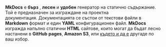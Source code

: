 **MkDocs** е **бърз** , **лесен** и **удобен** генератор на
статично съдържание. Той е предназначен за изграждане на проектна
документация. Документацията се състои от текстови файли в **Markdown** формат и
един **YAML** конфигурационен файл. **MkDocs**
изгражда напълно статични **HTML** сайтове, които могат да бъдат
лесно настанени в **GitHub** **pages**, **Amazon S3**, или [където и да
е](https://www.mkdocs.org/user-guide/deploying-your-docs/) другаде по
ваш избор.